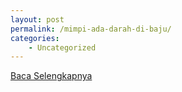```yaml
---
layout: post
permalink: /mimpi-ada-darah-di-baju/
categories:
    - Uncategorized
---
```


[Baca Selengkapnya](/08)